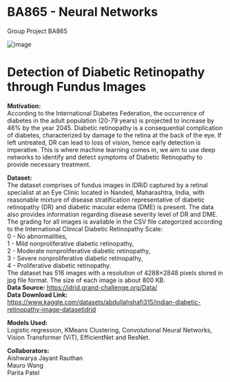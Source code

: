 # BA865 - Neural Networks
Group Project BA865

![image](https://github.com/mwangcy/BA865/assets/143052952/e54536d2-dc2a-4b1a-aec7-0b8596d5b40d)

# Detection of Diabetic Retinopathy through Fundus Images

**Motivation:** <br>
According to the International Diabetes Federation, the occurrence of diabetes in the adult population (20-79 years) is projected to increase by 46% by the year 2045. Diabetic retinopathy is a consequential complication of diabetes, characterized by damage to the retina at the back of the eye. If left untreated, DR can lead to loss of vision, hence early detection is imperative. This is where machine learning comes in, we aim to use deep networks to identify and detect symptoms of Diabetic Retinopathy to provide necessary treatment.<br>

**Dataset:** <br>
The dataset comprises of fundus images in IDRiD captured by a retinal specialist at an Eye Clinic located in Nanded, Maharashtra, India, with reasonable mixture of disease stratification representative of diabetic retinopathy (DR) and diabetic macular edema (DME) is present. The data also provides information regarding disease severity level of DR and DME. The grading for all images is available in the CSV file categorized according to the International Clinical Diabetic Retinopathy Scale: <br>
0 - No abnormalities, <br>
1 - Mild nonproliferative diabetic retinopathy, <br>
2 - Moderate nonproliferative diabetic retinopathy, <br>
3 - Severe nonproliferative diabetic retinopathy, <br>
4 - Proliferative diabetic retinopathy.<br>
The dataset has 516 images with a resolution of 4288×2848 pixels stored in jpg file format. The size of each image is about 800 KB.<br>
**Data Source:** https://idrid.grand-challenge.org/Data/ <br>
**Data Download Link:** https://www.kaggle.com/datasets/abdullahshafi315/indian-diabetic-retinopathy-image-datasetidrid <br>

**Models Used:** <br>
Logistic regression, KMeans Clustering, Convolutional Neural Networks, Vision Transformer (ViT), EfficientNet and ResNet.<br>

**Collaborators:** <br>
Aishwarya Jayant Rauthan<br>
Mauro Wang<br>
Parita Patel<br>

